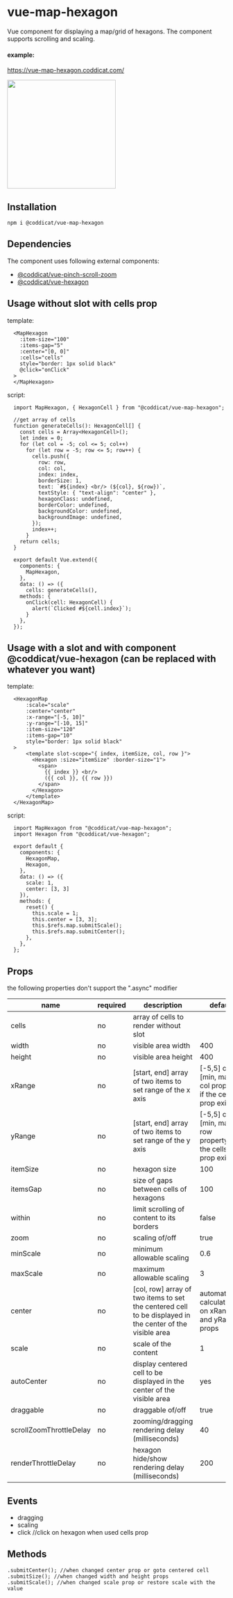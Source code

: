 # vue-map-hexagon
Vue component for displaying a map/grid of hexagons. The component supports scrolling and scaling.

#### example:
https://vue-map-hexagon.coddicat.com/

<img src="https://github.com/coddicat/vue-map-hexagon/blob/master/example/map-hexagon.gif" width="250"/>

## Installation
```
npm i @coddicat/vue-map-hexagon
```

## Dependencies
The component uses following external components:
- <a href="https://github.com/coddicat/vue-pinch-scroll-zoom">@coddicat/vue-pinch-scroll-zoom</a>
- <A href="https://github.com/coddicat/vue-hexagon">@coddicat/vue-hexagon</a>

## Usage without slot with cells prop
template:
```
  <MapHexagon
    :item-size="100"
    :items-gap="5"
    :center="[0, 0]"
    :cells="cells"
    style="border: 1px solid black"
    @click="onClick"
  >
  </MapHexagon>
```

script:
```
  import MapHexagon, { HexagonCell } from "@coddicat/vue-map-hexagon";
  
  //get array of cells
  function generateCells(): HexagonCell[] {
    const cells = Array<HexagonCell>();
    let index = 0;
    for (let col = -5; col <= 5; col++)
      for (let row = -5; row <= 5; row++) {
        cells.push({
          row: row,
          col: col,
          index: index,
          borderSize: 1,
          text: `#${index} <br/> (${col}, ${row})`,
          textStyle: { "text-align": "center" },
          hexagonClass: undefined,
          borderColor: undefined,
          backgroundColor: undefined,
          backgroundImage: undefined,
        });
        index++;
      }
    return cells;
  }
      
  export default Vue.extend({
    components: {
      MapHexagon,
    },
    data: () => ({
      cells: generateCells(),
    methods: {
      onClick(cell: HexagonCell) {
        alert(`Clicked #${cell.index}`);
      }
    },
  });
```

## Usage with a slot and with component @coddicat/vue-hexagon (can be replaced with whatever you want)
template:
```
  <HexagonMap
      :scale="scale"
      :center="center"
      :x-range="[-5, 10]"
      :y-range="[-10, 15]"
      :item-size="120"
      :items-gap="10"
      style="border: 1px solid black"
  >
      <template slot-scope="{ index, itemSize, col, row }">
        <Hexagon :size="itemSize" :border-size="1">
          <span>
            {{ index }} <br/> 
            ({{ col }}, {{ row }})
          </span>
        </Hexagon>
      </template>
  </HexagonMap>

```

script:
```
  import MapHexagon from "@coddicat/vue-map-hexagon";
  import Hexagon from "@coddicat/vue-hexagon";
  
  export default {
    components: {
      HexagonMap,
      Hexagon,
    },
    data: () => ({
      scale: 1,
      center: [3, 3]
    }),
    methods: {
      reset() {
        this.scale = 1;
        this.center = [3, 3];
        this.$refs.map.submitScale();
        this.$refs.map.submitCenter();
      },
    },
  };  
```

## Props
the following properties don't support the ".async" modifier

|name|required|description|default|
|----|--------|-----------|-------|
|cells|no|array of cells to render without slot||
|width|no|visible area width|400|
|height|no|visible area height|400|
|xRange|no|[start, end] array of two items to set range of the x axis|[-5,5] or [min, max] col property, if the cells prop exists|
|yRange|no|[start, end] array of two items to set range of the y axis|[-5,5] or [min, max] row property, if the cells prop exists|
|itemSize|no|hexagon size|100|
|itemsGap|no|size of gaps between cells of hexagons|100|
|within|no|limit scrolling of content to its borders|false|
|zoom|no|scaling of/off|true|
|minScale|no|minimum allowable scaling|0.6|
|maxScale|no|maximum allowable scaling|3|
|center|no|[col, row] array of two items to set the centered cell to be displayed in the center of the visible area|automatically calculated on xRange and yRange props|
|scale|no|scale of the content|1|
|autoCenter|no|display centered cell to be displayed in the center of the visible area|yes|
|draggable|no|draggable of/off|true|
|scrollZoomThrottleDelay|no|zooming/dragging rendering delay (milliseconds)|40|
|renderThrottleDelay|no|hexagon hide/show rendering delay (milliseconds)|200|

## Events
- dragging
- scaling
- click //click on hexagon when used cells prop

## Methods
```
.submitCenter(); //when changed center prop or goto centered cell
.submitSize(); //when changed width and height props
.submitScale(); //when changed scale prop or restore scale with the value

```
